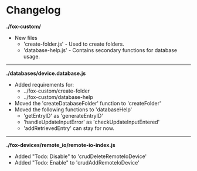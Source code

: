 # Changelog

**./fox-custom/**
* New files
	* 'create-folder.js' - Used to create folders.
	* 'database-help.js' - Contains secondary functions for database usage.

---

**./databases/device.database.js**
* Added requirements for:
	* ../fox-custom/create-folder
	* ../fox-custom/database-help
* Moved the 'createDatabaseFolder' function to 'createFolder'
* Moved the following functions to 'databaseHelp'
	* 'getEntryID' as 'generateEntryID'
	* 'handleUpdateInputError' as 'checkUpdateInputEntered'
	* 'addRetrievedEntry' can stay for now.

---

**./fox-devices/remote_io/remote-io-index.js**
* Added "Todo: Disable" to 'crudDeleteRemoteIoDevice'
* Added "Todo: Enable" to 'crudAddRemoteIoDevice'
